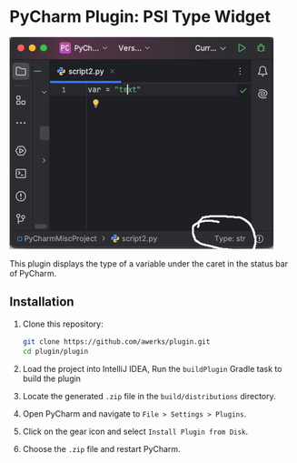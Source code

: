 # PyCharm Plugin: PSI Type Widget

![Plugin Screenshot](screenshots/screenshot.jpg)

This plugin displays the type of a variable under the caret in the status bar of PyCharm.

## Installation

1. Clone this repository:

   ```bash
   git clone https://github.com/awerks/plugin.git
   cd plugin/plugin
   ```

2. Load the project into IntelliJ IDEA, Run the `buildPlugin` Gradle task to build the plugin

3. Locate the generated `.zip` file in the `build/distributions` directory.

4. Open PyCharm and navigate to `File > Settings > Plugins`.

5. Click on the gear icon and select `Install Plugin from Disk`.

6. Choose the `.zip` file and restart PyCharm.
